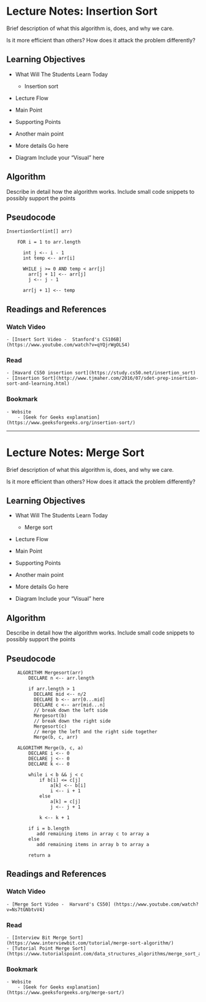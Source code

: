 # Lecture Notes: Insertion Sort
Brief description of what this algorithm is, does, and why we care.

Is it more efficient than others? How does it attack the problem differently?

## Learning Objectives
- What Will The Students Learn Today
  - Insertion sort

- Lecture Flow
- Main Point
- Supporting Points
- Another main point
- More details Go here
- Diagram
Include your “Visual” here

## Algorithm
Describe in detail how the algorithm works. Include small code snippets to possibly support the points

## Pseudocode
```
InsertionSort(int[] arr)
  
    FOR i = 1 to arr.length
    
      int j <-- i - 1
      int temp <-- arr[i]
      
      WHILE j >= 0 AND temp < arr[j]
        arr[j + 1] <-- arr[j]
        j <-- j - 1
        
      arr[j + 1] <-- temp
```

## Readings and References
### Watch Video
    - [Insert Sort Video -  Stanford's CS106B] (https://www.youtube.com/watch?v=qYQjrWgOLS4)

### Read
    - [Havard CS50 insertion sort](https://study.cs50.net/insertion_sort)
    - [Insertion Sort](http://www.tjmaher.com/2016/07/sdet-prep-insertion-sort-and-learning.html)

### Bookmark
    - Website
        - [Geek for Geeks explanation](https://www.geeksforgeeks.org/insertion-sort/)

***

# Lecture Notes: Merge Sort
Brief description of what this algorithm is, does, and why we care.

Is it more efficient than others? How does it attack the problem differently?

## Learning Objectives
- What Will The Students Learn Today
  - Merge sort

- Lecture Flow
- Main Point
- Supporting Points
- Another main point
- More details Go here
- Diagram
Include your “Visual” here

## Algorithm
Describe in detail how the algorithm works. Include small code snippets to possibly support the points

## Pseudocode
```
    ALGORITHM Mergesort(arr)
        DECLARE n <-- arr.length

        if arr.length > 1
          DECLARE mid <-- n/2
          DECLARE b <-- arr[0...mid]
          DECLARE c <-- arr[mid...n]
          // break down the left side
          Mergesort(b)
          // break down the right side
          Mergesort(c)
          // merge the left and the right side together
          Merge(b, c, arr)

    ALGORITHM Merge(b, c, a)
        DECLARE i <-- 0
        DECLARE j <-- 0
        DECLARE k <-- 0

        while i < b && j < c
            if b[i] <= c[j]
                a[k] <-- b[i]
                i <-- i + 1
            else
                a[k] = c[j]
                j <-- j + 1

            k <-- k + 1

        if i = b.length
           add remaining items in array c to array a
        else
           add remaining items in array b to array a

        return a
```

## Readings and References
### Watch Video
    - [Merge Sort Video -  Harvard's CS50] (https://www.youtube.com/watch?v=Ns7tGNbtvV4)

### Read
    - [Interview Bit Merge Sort](https://www.interviewbit.com/tutorial/merge-sort-algorithm/)
    - [Tutorial Point Merge Sort](https://www.tutorialspoint.com/data_structures_algorithms/merge_sort_algorithm.htm)

### Bookmark
    - Website
        - [Geek for Geeks explanation](https://www.geeksforgeeks.org/merge-sort/)
